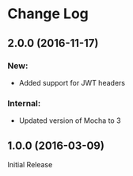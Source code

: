 # Change Log

## 2.0.0 (2016-11-17)

### New:

* Added support for JWT headers

### Internal:

* Updated version of Mocha to 3

## 1.0.0 (2016-03-09)

Initial Release
